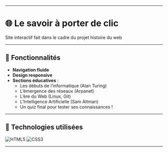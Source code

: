 ***

# 🌐 Le savoir à porter de clic

Site interactif fait dans le cadre du projet histoire du web

***

## 🚀 Fonctionnalités

- **Navigation fluide**
- **Design responsive**
- **Sections éducatives** :
  - Les débuts de l’informatique (Alan Turing)
  - L’émergence des réseaux (Arpanet)
  - L’ère du Web (Linux, Git)
  - L’Intelligence Artificielle (Sam Altman)
  - Un quiz final pour tester ses connaissances !

***

## 🎨 Technologies utilisées

![HTML5](https://img.shields.io/badge/HTML5-E34F26?logo=html5&logoColor=fff&style=for-the-badge)
![CSS3](https://img.shields.io/badge/CSS3-1572B6?logo=css3&logoColor=fff&style=for-the-badge)

***
